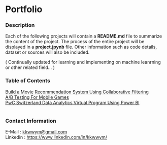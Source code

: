 # Portfolio
### Description
Each of the following projects will contain a **README.md** file to summarize the content of the project. The process of the entire project will be displayed in a **project.jpynb** file.
Other information such as code details, dataset or sources will also be included.

( Continually updated for learning and implementing on machine leanrning or other related field... )


### Table of Contents

[Build a Movie Recommendation System Using Collaborative Filtering](https://github.com/kkwwym/Build-a-Movie-Recommendation-System-Using-Collaborative-Filtering)  
[A/B Testing For Mobile Games](https://github.com/kkwwym/AB-Testing-For-Mobile-Games)  
[PwC Switzerland Data Analytics Virtual Program Using Power BI](https://github.com/kkwwym/PwC-Data-Analytics-Virtual-Program-Using-Power-BI)

#
### Contact Information
E-Mail : kkwwym@gmail.com  
Linkedin : https://www.linkedin.com/in/kkwwym/






